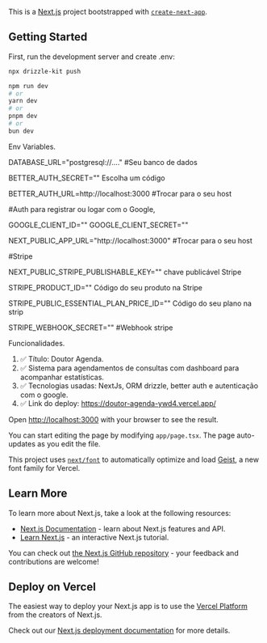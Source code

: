 This is a [Next.js](https://nextjs.org) project bootstrapped with [`create-next-app`](https://nextjs.org/docs/app/api-reference/cli/create-next-app).

## Getting Started

First, run the development server and create .env:



```bash
npx drizzle-kit push
```

```bash
npm run dev
# or
yarn dev
# or
pnpm dev
# or
bun dev
```

Env Variables.

DATABASE_URL="postgresql://...." #Seu banco de dados

BETTER_AUTH_SECRET="" Escolha um código

BETTER_AUTH_URL=http://localhost:3000 #Trocar para o seu host


#Auth para registrar ou logar com o Google,

GOOGLE_CLIENT_ID="" 
GOOGLE_CLIENT_SECRET=""

NEXT_PUBLIC_APP_URL="http://localhost:3000" #Trocar para o seu host

#Stripe

NEXT_PUBLIC_STRIPE_PUBLISHABLE_KEY="" chave publicável Stripe

STRIPE_PRODUCT_ID="" Código do seu produto na Stripe

STRIPE_PUBLIC_ESSENTIAL_PLAN_PRICE_ID="" Código do seu plano na strip

STRIPE_WEBHOOK_SECRET="" #Webhook stripe

Funcionalidades.

1. ✅ Título: Doutor Agenda.  
2. ✅ Sistema para agendamentos de consultas com dashboard para acompanhar estatísticas.  
3. ✅ Tecnologias usadas: NextJs, ORM drizzle, better auth e autenticação com o google.  
4. ✅ Link do deploy: https://doutor-agenda-ywd4.vercel.app/

Open [http://localhost:3000](http://localhost:3000) with your browser to see the result.

You can start editing the page by modifying `app/page.tsx`. The page auto-updates as you edit the file.

This project uses [`next/font`](https://nextjs.org/docs/app/building-your-application/optimizing/fonts) to automatically optimize and load [Geist](https://vercel.com/font), a new font family for Vercel.

## Learn More

To learn more about Next.js, take a look at the following resources:

- [Next.js Documentation](https://nextjs.org/docs) - learn about Next.js features and API.
- [Learn Next.js](https://nextjs.org/learn) - an interactive Next.js tutorial.

You can check out [the Next.js GitHub repository](https://github.com/vercel/next.js) - your feedback and contributions are welcome!

## Deploy on Vercel

The easiest way to deploy your Next.js app is to use the [Vercel Platform](https://vercel.com/new?utm_medium=default-template&filter=next.js&utm_source=create-next-app&utm_campaign=create-next-app-readme) from the creators of Next.js.

Check out our [Next.js deployment documentation](https://nextjs.org/docs/app/building-your-application/deploying) for more details.
